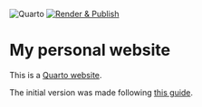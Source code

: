 ![Quarto](https://img.shields.io/badge/📘_built_with-Quarto-4d77cf)
[![Render & Publish](https://github.com/niksirbi/niksirbi.github.io/actions/workflows/render_and_deploy.yaml/badge.svg)](https://github.com/niksirbi/niksirbi.github.io/actions/workflowsrender_and_deploy.yaml)

# My personal website

This is a [Quarto website](https://quarto.org/docs/websites).

The initial version was made following [this guide](https://ucsb-meds.github.io/creating-quarto-websites/).